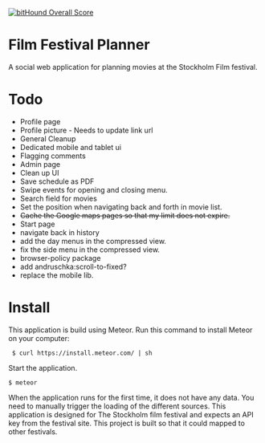 [![bitHound Overall Score](https://www.bithound.io/github/fredstrange/movie_planner/badges/score.svg)](https://www.bithound.io/github/fredstrange/movie_planner)

Film Festival Planner
=====================

A social web application for planning movies at the Stockholm Film festival.

Todo
===============

* Profile page
 * Profile picture - Needs to update link url
 * General Cleanup
* Dedicated mobile and tablet ui
* Flagging comments
* Admin page
* Clean up UI
* Save schedule as PDF
 * Swipe events for opening and closing menu.
* Search field for movies
* Set the position when navigating back and forth in movie list.
* ~~Cache the Google maps pages so that my limit does not expire.~~
* Start page
* navigate back in history
* add the day menus in the compressed view.
* fix the side menu in the compressed view.
* browser-policy package
* add andruschka:scroll-to-fixed?
* replace the mobile lib.


Install
=======

This application is build using Meteor. Run this command to install Meteor on your computer:

```
 $ curl https://install.meteor.com/ | sh
```


Start the application.

```
$ meteor
```

When the application runs for the first time, it does not have any data. You need to manually trigger the loading of the different sources.
This application is designed for The Stockholm film festival and expects an API key from the festival site. This project is built so that it could mapped to other festivals. 

